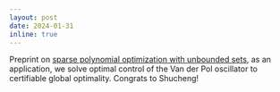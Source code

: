 ```yaml
---
layout: post
date: 2024-01-31
inline: true
---
```

Preprint on [sparse polynomial optimization with unbounded sets](https://arxiv.org/abs/2401.15837), as an application, we solve optimal control of the Van der Pol oscillator to certifiable global optimality. Congrats to Shucheng!